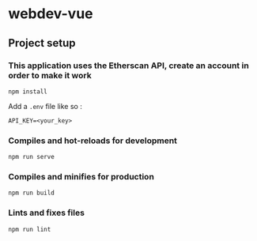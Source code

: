 # webdev-vue

## Project setup
### This application uses the Etherscan API, create an account in order to make it work
```
npm install
```
Add a `.env` file like so :
```
API_KEY=<your_key>
```


### Compiles and hot-reloads for development
```
npm run serve
```

### Compiles and minifies for production
```
npm run build
```

### Lints and fixes files
```
npm run lint
```
